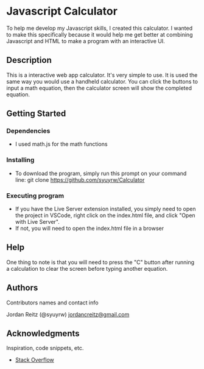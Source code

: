 # Javascript Calculator

To help me develop my Javascript skills, I created this calculator. I wanted to make this specifically because it would help me get better at combining Javascript and HTML to make a program with an interactive UI.

## Description

This is a interactive web app calculator. It's very simple to use. It is used the same way you would use a handheld calculator. You can click the buttons to input a math equation, then the calculator screen will show the completed equation.

## Getting Started

### Dependencies

-   I used math.js for the math functions

### Installing

-   To download the program, simply run this prompt on your command line:
    git clone https://github.com/syuyrw/Calculator

### Executing program

-   If you have the Live Server extension installed, you simply need to open the project in VSCode, right click on the index.html file, and click "Open with Live Server".
-   If not, you will need to open the index.html file in a browser

## Help

One thing to note is that you will need to press the "C" button after running a calculation to clear the screen before typing another equation.

## Authors

Contributors names and contact info

Jordan Reitz (@syuyrw) jordancreitz@gmail.com

## Acknowledgments

Inspiration, code snippets, etc.

-   [Stack Overflow](https://stackoverflow.com/questions)
